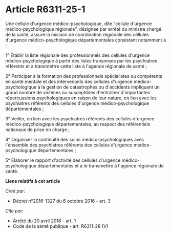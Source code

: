 # Article R6311-25-1

Une cellule d'urgence médico-psychologique, dite "cellule d'urgence médico-psychologique régionale", désignée par arrêté du
ministre chargé de la santé, assure la mission de coordination régionale des cellules d'urgence médico-psychologique
départementales consistant notamment à :

1° Etablir la liste régionale des professionnels des cellules d'urgence médico-psychologique à partir des listes transmises
par les psychiatres référents et à transmettre cette liste à l'agence régionale de santé ;

2° Participer à la formation des professionnels spécialistes ou compétents en santé mentale et des intervenants des cellules
d'urgence médico-psychologique à la gestion de catastrophes ou d'accidents impliquant un grand nombre de victimes ou
susceptibles d'entraîner d'importantes répercussions psychologiques en raison de leur nature, en lien avec les psychiatres
référents des cellules d'urgence médico-psychologique départementales ;

3° Veiller, en lien avec les psychiatres référents des cellules d'urgence médico-psychologique départementales, au respect
des référentiels nationaux de prise en charge ;

4° Organiser la continuité des soins médico-psychologiques avec l'ensemble des psychiatres référents des cellules d'urgence
médico-psychologique départementales ;

5° Elaborer le rapport d'activité des cellules d'urgence médico-psychologique départementales et à le transmettre à l'agence
régionale de santé.

**Liens relatifs à cet article**

_Créé par_:

  - Décret n°2016-1327 du 6 octobre 2016 - art. 3

_Cité par_:

  - Arrêté du 20 avril 2018 - art. 1
  - Code de la santé publique - art. R6311-28 (V)
